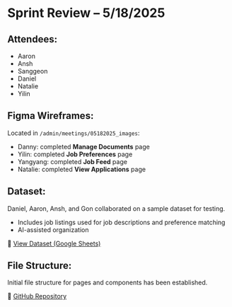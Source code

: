 # Sprint Review – 5/18/2025

## Attendees:
- Aaron
- Ansh
- Sanggeon
- Daniel
- Natalie
- Yilin

## Figma Wireframes:
Located in `/admin/meetings/05182025_images`:
- Danny: completed **Manage Documents** page
- Yilin: completed **Job Preferences** page
- Yangyang: completed **Job Feed** page
- Natalie: completed **View Applications** page

## Dataset:
Daniel, Aaron, Ansh, and Gon collaborated on a sample dataset for testing.
- Includes job listings used for job descriptions and preference matching
- AI-assisted organization

🔗 [View Dataset (Google Sheets)](https://docs.google.com/spreadsheets/d/148DsX9alRWyxm_KF_6OyZvU2bVFN1SG4fvFxdQOy4yw/edit?usp=sharing)

## File Structure:
Initial file structure for pages and components has been established.

🔗 [GitHub Repository](https://github.com/cse110-sp25-group3/final-project)
